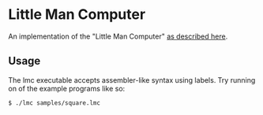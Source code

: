 # Little Man Computer
An implementation of the "Little Man Computer" [as described here](https://en.wikipedia.org/wiki/Little_man_computer).

## Usage
The lmc executable accepts assembler-like syntax using labels. Try running on of the example programs like so:

``` bash
$ ./lmc samples/square.lmc
